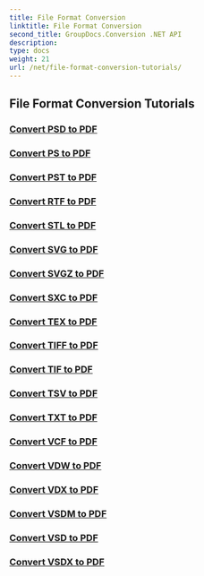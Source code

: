 ```yaml
---
title: File Format Conversion
linktitle: File Format Conversion
second_title: GroupDocs.Conversion .NET API
description: 
type: docs
weight: 21
url: /net/file-format-conversion-tutorials/
---
```


## File Format Conversion Tutorials
### [Convert PSD to PDF](./convert-psd-to-pdf/)
### [Convert PS to PDF](./convert-ps-to-pdf/)
### [Convert PST to PDF](./convert-pst-to-pdf/)
### [Convert RTF to PDF](./convert-rtf-to-pdf/)
### [Convert STL to PDF](./convert-stl-to-pdf/)
### [Convert SVG to PDF](./convert-svg-to-pdf/)
### [Convert SVGZ to PDF](./convert-svgz-to-pdf/)
### [Convert SXC to PDF](./convert-sxc-to-pdf/)
### [Convert TEX to PDF](./convert-tex-to-pdf/)
### [Convert TIFF to PDF](./convert-tiff-to-pdf/)
### [Convert TIF to PDF](./convert-tif-to-pdf/)
### [Convert TSV to PDF](./convert-tsv-to-pdf/)
### [Convert TXT to PDF](./convert-txt-to-pdf/)
### [Convert VCF to PDF](./convert-vcf-to-pdf/)
### [Convert VDW to PDF](./convert-vdw-to-pdf/)
### [Convert VDX to PDF](./convert-vdx-to-pdf/)
### [Convert VSDM to PDF](./convert-vsdm-to-pdf/)
### [Convert VSD to PDF](./convert-vsd-to-pdf/)
### [Convert VSDX to PDF](./convert-vsdx-to-pdf/)
